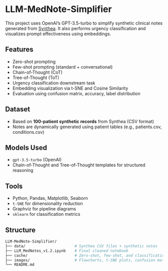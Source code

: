 # LLM-MedNote-Simplifier

This project uses OpenAI’s GPT-3.5-turbo to simplify synthetic clinical notes generated from [Synthea](https://synthea.mitre.org/downloads). It also performs urgency classification and visualizes prompt effectiveness using embeddings.

##  Features

-  Zero-shot prompting
-  Few-shot prompting (standard + conversational)
-  Chain-of-Thought (CoT)
-  Tree-of-Thought (ToT)
-  Urgency classification downstream task
-  Embedding visualization via t-SNE and Cosine Similarity
-  Evaluation using confusion matrix, accuracy, label distribution

##  Dataset

- Based on **100-patient synthetic records** from Synthea (CSV format)
- Notes are dynamically generated using patient tables (e.g., patients.csv, conditions.csv)

##  Models Used

- `gpt-3.5-turbo` (OpenAI)
- Chain-of-Thought and Tree-of-Thought templates for structured reasoning

##  Tools

- Python, Pandas, Matplotlib, Seaborn
- `t-SNE` for dimensionality reduction
- Graphviz for pipeline diagrams
- `sklearn` for classification metrics

##  Structure

```bash
LLM-MedNote-Simplifier/
├── data/                      # Synthea CSV files + synthetic notes
├── LLM_MedNotes_v1.2.ipynb    # Final cleaned notebook
├── cache/                     # Zero-shot, few-shot, and classification responses
├── images/                    # Flowcharts, t-SNE plots, confusion matrix
└── README.md
